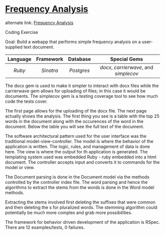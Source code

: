 
# [Frequency Analysis](https://safe-castle-7844.herokuapp.com/)
alternate link:
[Frequency Analysis](https://evening-plateau-2886.herokuapp.com/)


Coding Exercise

Goal: Build a webapp that performs simple frequency analysis on a user-supplied text document.

| Language   | Framework     | Database   |   Special Gems                         |
|:----------:|:-------------:|:----------:|:--------------------------------------:|
| *Ruby*     | *Sinatra*     | *Postgres* | *docx*, *carrierwave*, and *simplecov* |


The docx gem is used to make it simpler to interact with docx files while the carrierwave gem allows for uploading of files; in this case it would be documents. The simplecov gem is a testing coverage tool to see how much code the tests cover. 

The first page allows for the uploading of the docx file. The next page actually shows the analysis. The first thing you see is a table with the top 25 words in the document along with the occurences of the word in the document. Below the table you will see the full text of the document. 

The software architectural pattern used for the user interface was the traditional model-view-controller. The model is where the behavior of the application is written. The logic, rules, and management of data is done here. The view is where the output for th application is generated. The templating system used was embedded Ruby - ruby embedded into a html document. The controller accepts input and converts it to commands for the model or view. 

The Document parsing is done in the Document model via the methods controlled by the controller index file. The word parsing and hence the algorithms to extract the stems from the words is done in the Word model methods. 

Extracting the stems involved first deleting the suffixes that were common and then deleting the s for pluralized words. The stemming algorithm could potentially be much more complex and grab more possibilities. 

The framework for behavior driven development of the application is RSpec. There are 12 examples/tests, 0 failures. 


